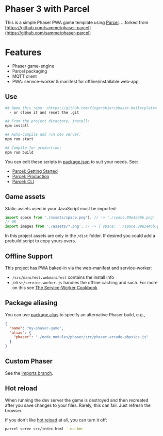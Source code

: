 Phaser 3 with Parcel
====================

This is a simple Phaser PWA game template using [Parcel](https://parceljs.org).
...forked from [https://github.com/samme/phaser-parcel](https://github.com/samme/phaser-parcel)


Features
========

- Phaser game-engine
- Parcel packaging
- MQTT client
- PWA: service-worker & manifest for offline/installable web-app


Use
---

```sh
## Open this repo: <https://github.com/fingerskier/phaser-boilerplate> and click "Use this template"
  - or clone it and reset the .git

## From the project directory, install:
npm install

## Auto-compile and run dev server:
npm run start

## Compile for production:
npm run build
```


You can edit these scripts in [package.json](./package.json) to suit your needs. See:

- [Parcel: Getting Started](https://parceljs.org/getting_started.html)
- [Parcel: Production](https://parceljs.org/production.html)
- [Parcel: CLI](https://parceljs.org/cli.html)


Game assets
-----------

Static assets used in your JavaScript must be imported:

```javascript
import space from './assets/space.png'); // -> './space.89e3a46b.png'
// OR
import images from './assets/*.png'; // -> { space: './space.89e3a46b.png', … }
```


In this project assets are only in the `/dist` folder.  If desired you could add a prebuild script to copy yours overs.


Offline Support
---------------

This project has PWA baked-in via the web-manifest and service-worker:
- `/src/manifest.webmanifest` contains the install info
- `/dist/service-worker.js` handles the offline caching and such.  For more on this see [The Service-Worker Cookbook](https://serviceworke.rs/)


Package aliasing
----------------

You can use [package.alias](https://parceljs.org/module_resolution.html#aliasing) to specify an alternative Phaser build, e.g.,

```json
{
  "name": "my-phaser-game",
  "alias": {
    "phaser": "./node_modules/phaser/src/phaser-arcade-physics.js"
  }
}
```

Custom Phaser
-------------

See the [imports branch](https://github.com/samme/phaser-parcel/tree/imports).


Hot reload
----------

When running the dev server the game is destroyed and then recreated after you save changes to your files. Rarely, this can fail. Just refresh the browser.

If you don't like [hot reload](https://parceljs.org/hmr.html) at all, you can turn it off:

```sh
parcel serve src/index.html --no-hmr
```
